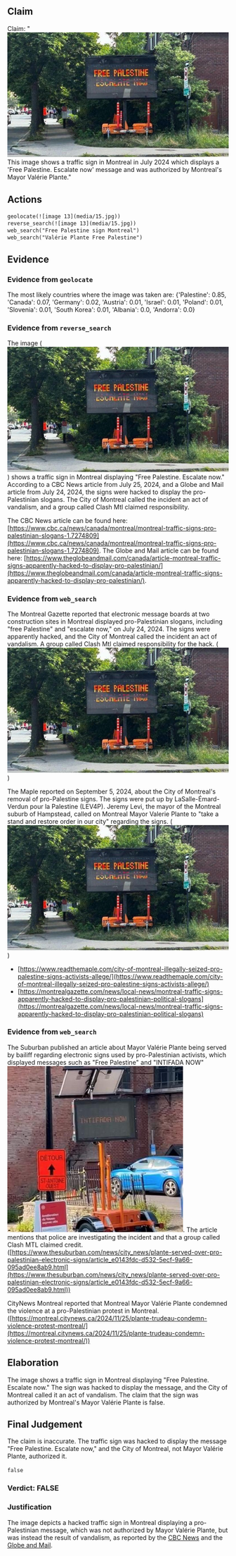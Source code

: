 ## Claim
Claim: "![image 13](media/15.jpg) This image shows a traffic sign in Montreal in July 2024 which displays a 'Free Palestine. Escalate now' message and was authorized by Montreal's Mayor Valérie Plante."

## Actions
```
geolocate(![image 13](media/15.jpg))
reverse_search(![image 13](media/15.jpg))
web_search("Free Palestine sign Montreal")
web_search("Valérie Plante Free Palestine")
```

## Evidence
### Evidence from `geolocate`
The most likely countries where the image was taken are: {'Palestine': 0.85, 'Canada': 0.07, 'Germany': 0.02, 'Austria': 0.01, 'Israel': 0.01, 'Poland': 0.01, 'Slovenia': 0.01, 'South Korea': 0.01, 'Albania': 0.0, 'Andorra': 0.0}

### Evidence from `reverse_search`
The image (![image 13](media/15.jpg)) shows a traffic sign in Montreal displaying "Free Palestine. Escalate now." According to a CBC News article from July 25, 2024, and a Globe and Mail article from July 24, 2024, the signs were hacked to display the pro-Palestinian slogans. The City of Montreal called the incident an act of vandalism, and a group called Clash Mtl claimed responsibility.

The CBC News article can be found here: [https://www.cbc.ca/news/canada/montreal/montreal-traffic-signs-pro-palestinian-slogans-1.7274809](https://www.cbc.ca/news/canada/montreal/montreal-traffic-signs-pro-palestinian-slogans-1.7274809). The Globe and Mail article can be found here: [https://www.theglobeandmail.com/canada/article-montreal-traffic-signs-apparently-hacked-to-display-pro-palestinian/](https://www.theglobeandmail.com/canada/article-montreal-traffic-signs-apparently-hacked-to-display-pro-palestinian/).


### Evidence from `web_search`
The Montreal Gazette reported that electronic message boards at two construction sites in Montreal displayed pro-Palestinian slogans, including "free Palestine" and "escalate now," on July 24, 2024. The signs were apparently hacked, and the City of Montreal called the incident an act of vandalism. A group called Clash Mtl claimed responsibility for the hack. (![image 13](media/15.jpg))

The Maple reported on September 5, 2024, about the City of Montreal's removal of pro-Palestine signs. The signs were put up by LaSalle-Émard-Verdun pour la Palestine (LEV4P). Jeremy Levi, the mayor of the Montreal suburb of Hampstead, called on Montreal Mayor Valerie Plante to "take a stand and restore order in our city" regarding the signs. (![image 13](media/15.jpg))

*   [https://www.readthemaple.com/city-of-montreal-illegally-seized-pro-palestine-signs-activists-allege/](https://www.readthemaple.com/city-of-montreal-illegally-seized-pro-palestine-signs-activists-allege/)
*   [https://montrealgazette.com/news/local-news/montreal-traffic-signs-apparently-hacked-to-display-pro-palestinian-political-slogans](https://montrealgazette.com/news/local-news/montreal-traffic-signs-apparently-hacked-to-display-pro-palestinian-political-slogans)


### Evidence from `web_search`
The Suburban published an article about Mayor Valérie Plante being served by bailiff regarding electronic signs used by pro-Palestinian activists, which displayed messages such as "Free Palestine" and "INTIFADA NOW" ![image 4933](media/2025-08-23_01-25-1755912319-611375.jpg). The article mentions that police are investigating the incident and that a group called Clash MTL claimed credit. ([https://www.thesuburban.com/news/city_news/plante-served-over-pro-palestinian-electronic-signs/article_e0143fdc-d532-5ecf-9a66-095ad0ee8ab9.html](https://www.thesuburban.com/news/city_news/plante-served-over-pro-palestinian-electronic-signs/article_e0143fdc-d532-5ecf-9a66-095ad0ee8ab9.html))

CityNews Montreal reported that Montreal Mayor Valérie Plante condemned the violence at a pro-Palestinian protest in Montreal. ([https://montreal.citynews.ca/2024/11/25/plante-trudeau-condemn-violence-protest-montreal/](https://montreal.citynews.ca/2024/11/25/plante-trudeau-condemn-violence-protest-montreal/))


## Elaboration
The image shows a traffic sign in Montreal displaying "Free Palestine. Escalate now." The sign was hacked to display the message, and the City of Montreal called it an act of vandalism. The claim that the sign was authorized by Montreal's Mayor Valérie Plante is false.


## Final Judgement
The claim is inaccurate. The traffic sign was hacked to display the message "Free Palestine. Escalate now," and the City of Montreal, not Mayor Valérie Plante, authorized it.

`false`

### Verdict: FALSE

### Justification
The image depicts a hacked traffic sign in Montreal displaying a pro-Palestinian message, which was not authorized by Mayor Valérie Plante, but was instead the result of vandalism, as reported by the [CBC News](https://www.cbc.ca/news/canada/montreal/montreal-traffic-signs-pro-palestinian-slogans-1.7274809) and the [Globe and Mail](https://www.theglobeandmail.com/canada/article-montreal-traffic-signs-apparently-hacked-to-display-pro-palestinian/).
